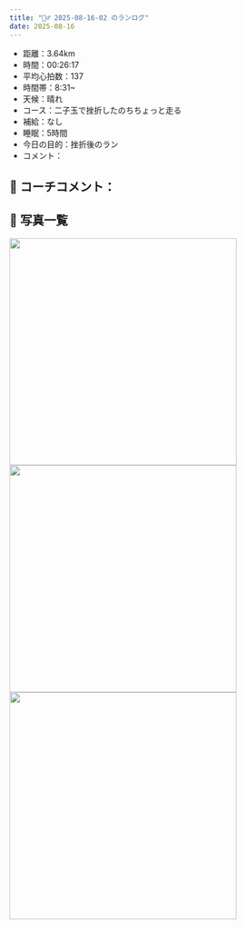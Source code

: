 ```yaml
---
title: "🏃‍♂️ 2025-08-16-02 のランログ"
date: 2025-08-16
---
```


- 距離：3.64km
- 時間：00:26:17
- 平均心拍数：137
- 時間帯：8:31~
- 天候：晴れ
- コース：二子玉で挫折したのちちょっと走る
- 補給：なし
- 睡眠：5時間
- 今日の目的：挫折後のラン
- コメント：

## 📝 コーチコメント：

## 📸 写真一覧
<img src="{{ \'/images/2025-08-16-02/C3C4CDAB-D96C-4CAD-A581-415A5AC1AEA3.JPG\' | relative_url }}" width="400" />
<img src="{{ \'/images/2025-08-16-02/IMG_5228.PNG\' | relative_url }}" width="400" />
<img src="{{ \'/images/2025-08-16-02/IMG_5229.PNG\' | relative_url }}" width="400" />
